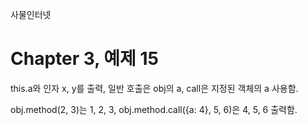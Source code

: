 
사물인터넷

Chapter 3, 예제 15
================================

this.a와 인자 x, y를 출력, 일반 호출은 obj의 a, call은 지정된 객체의 a 사용함.

obj.method(2, 3)는 1, 2, 3, obj.method.call({a: 4}, 5, 6)은 4, 5, 6 출력함.